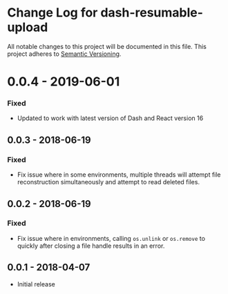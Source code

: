# Change Log for dash-resumable-upload
All notable changes to this project will be documented in this file.
This project adheres to [Semantic Versioning](http://semver.org/).

# 0.0.4 - 2019-06-01
### Fixed
- Updated to work with latest version of Dash and React version 16

## 0.0.3 - 2018-06-19
### Fixed
- Fix issue where in some environments, multiple threads will attempt
file reconstruction simultaneously and attempt to read deleted files.

## 0.0.2 - 2018-06-19
### Fixed
- Fix issue where in environments, calling `os.unlink` or `os.remove` to quickly after
closing a file handle results in an error.

## 0.0.1 - 2018-04-07
- Initial release
